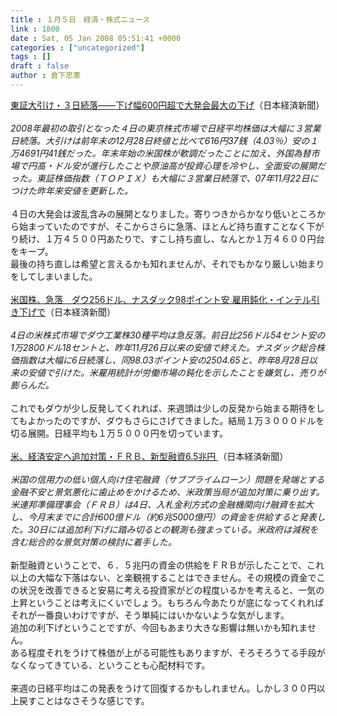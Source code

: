 ```yaml
---
title : １月５日　経済・株式ニュース
link : 1800
date : Sat, 05 Jan 2008 05:51:41 +0000
categories : ["uncategorized"]
tags : []
draft : false
author : 倉下忠憲
---
```


<A HREF="http://www.nikkei.co.jp/news/market/20080104m1ASS0ISS13040108.html" TARGET="_blank">東証大引け・３日続落――下げ幅600円超で大発会最大の下げ</A>（日本経済新聞）<BR><BR><I>2008年最初の取引となった４日の東京株式市場で日経平均株価は大幅に３営業日続落。大引けは前年末の12月28日終値と比べて616円37銭（4.03％）安の１万4691円41銭だった。年末年始の米国株が軟調だったことに加え、外国為替市場で円高・ドル安が進行したことや原油高が投資心理を冷やし、全面安の展開だった。東証株価指数（ＴＯＰＩＸ）も大幅に３営業日続落で、07年11月22日につけた昨年来安値を更新した。</I><BR><BR>４日の大発会は波乱含みの展開となりました。寄りつきからかなり低いところから始まっていたのですが、そこからさらに急落、ほとんど持ち直すことなく下がり続け、１万４５００円あたりで、すこし持ち直し、なんとか１万４６００円台をキープ。<BR>最後の持ち直しは希望と言えるかも知れませんが、それでもかなり厳しい始まりをしてしまいました。<BR><BR><A HREF="http://www.nikkei.co.jp/news/market/20080105c8AS2N0401J050108.html" TARGET="_blank">米国株、急落　ダウ256ドル、ナスダック98ポイント安 雇用鈍化・インテル引き下げで</A>（日本経済新聞）<BR><BR><I>4日の米株式市場でダウ工業株30種平均は急反落。前日比256ドル54セント安の1万2800ドル18セントと、昨年11月26日以来の安値で終えた。ナスダック総合株価指数は大幅に6日続落し、同98.03ポイント安の2504.65と、昨年8月28日以来の安値で引けた。米雇用統計が労働市場の鈍化を示したことを嫌気し、売りが膨らんだ。</I><BR><BR>これでもダウが少し反発してくれれば、来週頭は少しの反発から始まる期待をしてもよかったのですが、ダウもさらにさげてきました。結局１万３０００ドルを切る展開。日経平均も１万５０００円を切っています。<BR><BR><A HREF="http://www.nikkei.co.jp/news/main/20080105AT2M0500Z05012008.html" TARGET="_blank">米、経済安定へ追加対策・ＦＲＢ、新型融資6.5兆円 </A>（日本経済新聞）<BR><BR><I>米国の信用力の低い個人向け住宅融資（サブプライムローン）問題を発端とする金融不安と景気悪化に歯止めをかけるため、米政策当局が追加対策に乗り出す。米連邦準備理事会（ＦＲＢ）は4日、入札金利方式の金融機関向け融資を拡大し、今月末までに合計600億ドル（約6兆5000億円）の資金を供給すると発表した。30日には追加利下げに踏み切るとの観測も強まっている。米政府は減税を含む総合的な景気対策の検討に着手した。 </I><BR><BR>新型融資ということで、６．５兆円の資金の供給をＦＲＢが示したことで、これ以上の大幅な下落はない、と楽観視することはできません。その規模の資金でこの状況を改善できると安易に考える投資家がどの程度いるかを考えると、一気の上昇ということは考えにくいでしょう。もちろん今あたりが底になってくれればそれが一番良いわけですが、そう単純にはいかないような気がします。<BR>追加の利下げということですが、今回もあまり大きな影響は無いかも知れません。<BR>ある程度それをうけて株価が上がる可能性もありますが、そろそろうてる手段がなくなってきている、ということも心配材料です。<BR><BR>来週の日経平均はこの発表をうけて回復するかもしれません。しかし３００円以上戻すことはなさそうな感じです。<br><br>
